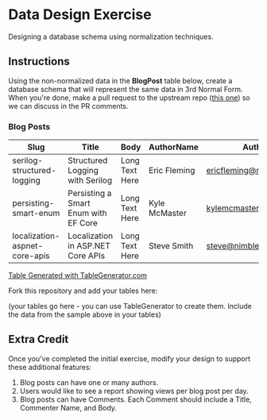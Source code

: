 # Data Design Exercise

Designing a database schema using normalization techniques.

## Instructions

Using the non-normalized data in the **BlogPost** table below, create a database schema that will represent the same data in 3rd Normal Form. When you're done, make a pull request to the upstream repo ([this one](https://github.com/DevBetterCom/DataDesignExercise)) so we can discuss in the PR comments.

### Blog Posts

| Slug                          | Title                                | Body           | AuthorName    | AuthorEmail                 | AuthorBio      | Category1            | Category2       | Tags                            | Views |
|-------------------------------|--------------------------------------|----------------|---------------|-----------------------------|----------------|----------------------|-----------------|---------------------------------|-------|
| serilog-structured-logging    | Structured Logging with Serilog      | Long Text Here | Eric Fleming  | ericfleming@nimblepros.com  | Long Text Here | Software Development | Cloud Computing | logging,serilog,appinsights     | 123   |
| persisting-smart-enum         | Persisting a Smart Enum with EF Core | Long Text Here | Kyle McMaster | kylemcmaster@nimblepros.com | Long Text Here | Software Development | null            | smartenum,efcore                | 234   |
| localization-aspnet-core-apis | Localization in ASP.NET Core APIs    | Long Text Here | Steve Smith   | steve@nimblepros.com        | Long Text Here | Software Development | Web APIs        | localization,aspnetcore,web-api | 345   |

[Table Generated with TableGenerator.com](https://www.tablesgenerator.com/markdown_tables#)

Fork this repository and add your tables here:

(your tables go here - you can use TableGenerator to create them. Include the data from the sample above in your tables)

## Extra Credit

Once you've completed the initial exercise, modify your design to support these additional features:

1. Blog posts can have one or many authors.
2. Users would like to see a report showing views per blog post per day.
3. Blog posts can have Comments. Each Comment should include a Title, Commenter Name, and Body.
